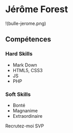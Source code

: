# Jérôme Forest
!(bulle-jerome.png)
## Compétences
### Hard Skills
* Mark Down
* HTML5, CSS3
* JS
* PHP
### Soft Skills
* Bonté
* Magnanime
* Extraordinaire

Recrutez-moi SVP